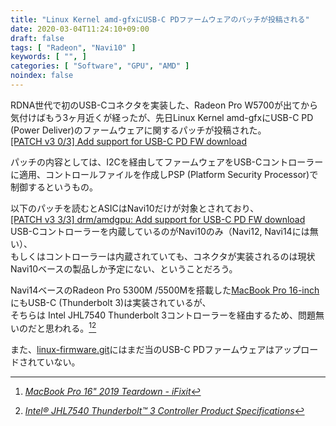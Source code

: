 ```yaml
---
title: "Linux Kernel amd-gfxにUSB-C PDファームウェアのパッチが投稿される"
date: 2020-03-04T11:24:10+09:00
draft: false
tags: [ "Radeon", "Navi10" ]
keywords: [ "", ]
categories: [ "Software", "GPU", "AMD" ]
noindex: false
---
```


RDNA世代で初のUSB-Cコネクタを実装した、Radeon Pro W5700が出てから気付けばもう3ヶ月近くが経ったが、先日Linux Kernel amd-gfxにUSB-C PD (Power Deliver)のファームウェアに関するパッチが投稿された。  
[[PATCH v3 0/3] Add support for USB-C PD FW download](https://lists.freedesktop.org/archives/amd-gfx/2020-March/046843.html)  

パッチの内容としては、I2Cを経由してファームウェアをUSB-Cコントローラーに適用、コントロールファイルを作成しPSP (Platform Security Processor)で制御するというもの。  

以下のパッチを読むとASICはNavi10だけが対象とされており、  
[[PATCH v3 3/3] drm/amdgpu: Add support for USB-C PD FW download](https://lists.freedesktop.org/archives/amd-gfx/2020-March/046846.html)  
USB-Cコントローラーを内蔵しているのがNavi10のみ（Navi12, Navi14には無い）、  
もしくはコントローラーは内蔵されていても、コネクタが実装されるのは現状Navi10ベースの製品しか予定にない、ということだろう。  

Navi14ベースのRadeon Pro 5300M /5500Mを搭載した[MacBook Pro 16-inch](https://www.apple.com/macbook-pro-16/specs/)にもUSB-C (Thunderbolt 3)は実装されているが、  
そちらは Intel JHL7540 Thunderbolt 3コントローラーを経由するため、問題無いのだと思われる。[^1][^2]  

また、[linux-firmware.git](https://git.kernel.org/pub/scm/linux/kernel/git/firmware/linux-firmware.git/log/)にはまだ当のUSB-C PDファームウェアはアップロードされていない。  

[^1]: <cite>[MacBook Pro 16" 2019 Teardown - iFixit](https://www.ifixit.com/Teardown/MacBook+Pro+16-Inch+2019+Teardown/128106#s249785)</cite>
[^2]: <cite>[Intel® JHL7540 Thunderbolt™ 3 Controller Product Specifications](https://ark.intel.com/content/www/us/en/ark/products/97400/intel-jhl7540-thunderbolt-3-controller.html)</cite>

